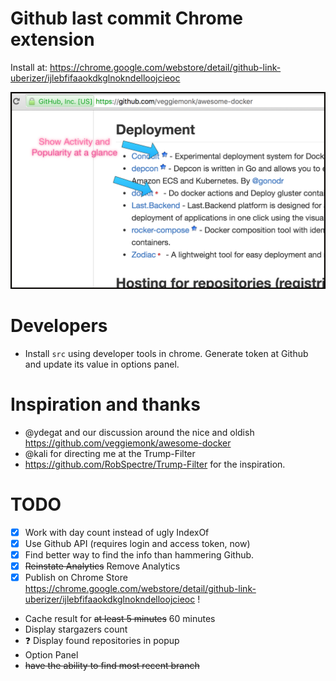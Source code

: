 # Github last commit Chrome extension

Install at: https://chrome.google.com/webstore/detail/github-link-uberizer/ijlebfifaaokdkglnokndelloojcieoc

![This is how it looks](https://raw.githubusercontent.com/octplane/github-last-commit/master/assets/example1.png)

# Developers

- Install `src` using developer tools in chrome. Generate token at Github and update its value in options panel.

# Inspiration and thanks

- @ydegat and our discussion around the nice and oldish https://github.com/veggiemonk/awesome-docker
- @kali for directing me at the Trump-Filter
- https://github.com/RobSpectre/Trump-Filter for the inspiration.

# TODO

- [x] Work with day count instead of ugly IndexOf
- [x] Use Github API (requires login and access token, now)
- [x] Find better way to find the info than hammering Github.
- [x] ~~Reinstate Analytics~~ Remove Analytics
- [x] Publish on Chrome Store https://chrome.google.com/webstore/detail/github-link-uberizer/ijlebfifaaokdkglnokndelloojcieoc !
- Cache result for ~~at least 5 minutes~~ 60 minutes
- Display stargazers count
- :question: Display found repositories in popup
- Option Panel
- ~~have the ability to find most recent branch~~
